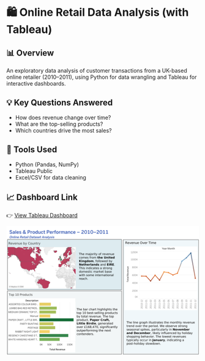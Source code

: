 # 🛍️ Online Retail Data Analysis (with Tableau)

## 📊 Overview
An exploratory data analysis of customer transactions from a UK-based online retailer (2010–2011), using Python for data wrangling and Tableau for interactive dashboards.

## 💡 Key Questions Answered
- How does revenue change over time?
- What are the top-selling products?
- Which countries drive the most sales?

## 🔧 Tools Used
- Python (Pandas, NumPy)
- Tableau Public
- Excel/CSV for data cleaning

## 📈 Dashboard Link
👉 [View Tableau Dashboard](https://public.tableau.com/views/SalesProductPerformance-2010-2011/Dashboard1?:language=en-GB&publish=yes&:sid=&:redirect=auth&:display_count=n&:origin=viz_share_link)

![Dashboard Preview](https://github.com/Ashvinaahrr/online_retail/blob/main/data/Dashboard%201%20(1).png)
